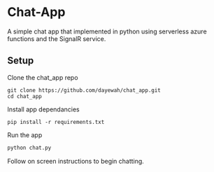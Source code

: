 # Chat-App
A simple chat app that implemented in python using serverless azure functions and the SignalR service.

## Setup
Clone the chat_app repo
```
git clone https://github.com/dayewah/chat_app.git
cd chat_app
```

Install app dependancies
```
pip install -r requirements.txt
```

Run the app
```python
python chat.py
```

Follow on screen instructions to begin chatting.
